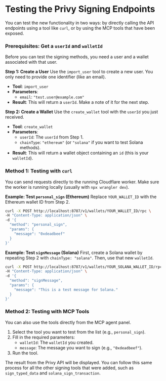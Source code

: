 # Testing the Privy Signing Endpoints

You can test the new functionality in two ways: by directly calling the API endpoints using a tool like `curl`, or by using the MCP tools that have been exposed.

### Prerequisites: Get a `userId` and `walletId`

Before you can test the signing methods, you need a user and a wallet associated with that user.

**Step 1: Create a User**
Use the `import_user` tool to create a new user. You only need to provide one identifier (like an email).

*   **Tool**: `import_user`
*   **Parameters**:
    *   `email`: `"test.user@example.com"`
*   **Result**: This will return a `userId`. Make a note of it for the next step.

**Step 2: Create a Wallet**
Use the `create_wallet` tool with the `userId` you just received.

*   **Tool**: `create_wallet`
*   **Parameters**:
    *   `userId`: The `userId` from Step 1.
    *   `chainType`: `"ethereum"` (or `"solana"` if you want to test Solana methods).
*   **Result**: This will return a wallet object containing an `id` (this is your `walletId`).

### Method 1: Testing with `curl`

You can send requests directly to the running Cloudflare worker. Make sure the worker is running locally (usually with `npx wrangler dev`).

**Example: Test `personal_sign` (Ethereum)**
Replace `YOUR_WALLET_ID` with the Ethereum wallet ID from Step 2.

```bash
curl -X POST http://localhost:8787/v1/wallets/YOUR_WALLET_ID/rpc \
-H "Content-Type: application/json" \
-d '{
  "method": "personal_sign",
  "params": {
    "message": "0xdeadbeef"
  }
}'
```

**Example: Test `signMessage` (Solana)**
First, create a Solana wallet by repeating Step 2 with `chainType: "solana"`. Then, use that new `walletId`.

```bash
curl -X POST http://localhost:8787/v1/wallets/YOUR_SOLANA_WALLET_ID/rpc \
-H "Content-Type: application/json" \
-d '{
  "method": "signMessage",
  "params": {
    "message": "This is a test message for Solana."
  }
}'
```

### Method 2: Testing with MCP Tools

You can also use the tools directly from the MCP agent panel.

1.  Select the tool you want to test from the list (e.g., `personal_sign`).
2.  Fill in the required parameters:
    *   `walletId`: The `walletId` you created.
    *   `message`: The message you want to sign (e.g., `"0xdeadbeef"`).
3.  Run the tool.

The result from the Privy API will be displayed. You can follow this same process for all the other signing tools that were added, such as `sign_typed_data` and `solana_sign_transaction`.